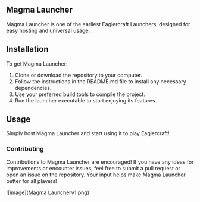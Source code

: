 ## Magma Launcher 

Magma Launcher is one of the earliest Eaglercraft Launchers, designed for easy hosting and universal usage.

## Installation

To get Magma Launcher:

1. Clone or download the repository to your computer.
2. Follow the instructions in the README.md file to install any necessary dependencies.
3. Use your preferred build tools to compile the project.
4. Run the launcher executable to start enjoying its features.

## Usage

Simply host Magma Launcher and start using it to play Eaglercraft!

### Contributing

Contributions to Magma Launcher are encouraged! If you have any ideas for improvements or encounter issues, feel free to submit a pull request or open an issue on the repository. Your input helps make Magma Launcher better for all players!

![image](Magma Launcherv1.png)
